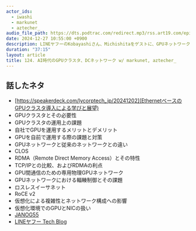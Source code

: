 ```yaml
---
actor_ids:
  - iwashi
  - markunet
  - aztecher_
audio_file_path: https://dts.podtrac.com/redirect.mp3/rss.art19.com/episodes/e5f8a270-c578-4f0b-ba39-fb6ff36a9b84.mp3
date: 2024-12-27 10:55:00 +0900
description: LINEヤフーのKobayashiさん、Michishitaをゲストに、GPUネットワークやGPUクラスタの仮想化の複雑さなどについて語っていただいたエピソードです。
duration: "37:15"
layout: article
title: 124. AI時代のGPUクラスタ、DCネットワーク w/ markunet, aztecher_
---
```


## 話したネタ

- [https://speakerdeck.com/lycorptech_jp/20241202](EthernetベースのGPUクラスタ導入による学びと展望)
- GPUクラスタとその必要性
- GPUクラスタの運用上の課題
- 自社でGPUを運用するメリットとデメリット
- GPUを自前で運用する際の課題と対策
- GPUネットワークと従来のネットワークとの違い
- CLOS
- RDMA（Remote Direct Memory Access）とその特性
- TCP/IPとの比較、およびRDMAの利点
- GPU間通信のための専用物理GPUネットワーク
- GPUネットワークにおける輻輳制御とその課題
- ロスレスイーサネット
- RoCE v2
- 仮想化による複雑性とネットワーク構成への影響
- 仮想化環境でのGPUとNICの扱い
- [JANOG55](https://www.janog.gr.jp/meeting/janog55/ai-infra/)
- [LINEヤフー Tech Blog](https://techblog.lycorp.co.jp/ja)